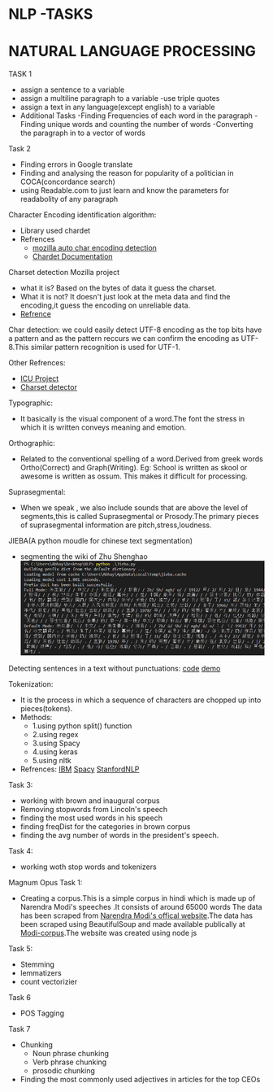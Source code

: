 
# NLP -TASKS


# NATURAL LANGUAGE PROCESSING

TASK 1 

  - assign a sentence to a variable
  - assign a multiline paragraph to a variable -use triple quotes
  - assign a text in any language(except english) to a variable
  - Additional Tasks
     -Finding Frequencies of each word in the paragraph
     -Finding unique words and counting the number of words
     -Converting the paragraph in to a vector of words


Task 2
  - Finding errors in Google translate
  - Finding and analysing the reason for popularity of a politician in COCA(concordance search)
  - using Readable.com to just learn and know the parameters for readabolity of any paragraph

Character Encoding identification algorithm:
  - Library used chardet
  - Refrences
    - [mozilla auto char encoding detection](https://www-archive.mozilla.org/projects/intl/universalcharsetdetection)
    - [Chardet Documentation](https://chardet.readthedocs.io/en/latest/index.html)


Charset detection Mozilla project 
  - what it is?
    Based on the bytes of data it guess the charset.
  - What it is not?
    It doesn't just look at the meta data and find the encoding,it guess the encoding on unreliable data.
  - [Refrence](https://www-archive.mozilla.org/projects/intl/chardet.html)
      
Char detection:
we could easily detect UTF-8 encoding as the top bits have a pattern and as the pattern reccurs we can confirm the encoding as UTF-8.This similar pattern recognition is used for UTF-1.
    
Other Refrences:
  - [ICU Project](http://site.icu-project.org/)
  - [Charset detector](https://unicode-org.github.io/icu-docs/apidoc/released/icu4j/com/ibm/icu/text/CharsetDetector.html)
      



Typographic:
  - It basically is the visual component of a word.The font the stress in which it is written conveys meaning and emotion.

Orthographic:
  - Related to the conventional spelling of a word.Derived from greek words Ortho(Correct) and Graph(Writing).
    Eg: School is written as skool or awesome is written as ossum.
    This makes it difficult for processing.

Suprasegmental:
  - When we speak , we also include sounds that are above the level of segments,this is called Suprasegmental or Prosody.The primary     pieces of suprasegmental information are pitch,stress,loudness.


JIEBA(A python moudle for chinese text segmentation)
  - segmenting the wiki of Zhu Shenghao
    ![Output](./out/jieba.png?raw=true "Output of segmentation of text using jieba")

Detecting sentences in a text without punctuations:
  [code](https://github.com/ottokart/punctuator2)
  [demo](http://bark.phon.ioc.ee/punctuator)



Tokenization:
  - It is the process in which a sequence of characters are chopped up into pieces(tokens).
  - Methods:
    - 1.using python split() function
    - 2.using regex
    - 3.using Spacy
    - 4.using keras
    -  5.using nltk
  - Refrences:
    [IBM](https://www.ibm.com/developerworks/community/blogs/nlp/entry/tokenization?lang=en)
    [Spacy](https://spacy.io/api/tokenizer)
    [StanfordNLP](https://nlp.stanford.edu/IR-book/html/htmledition/tokenization-1.html)

Task 3:
  - working with brown and inaugural corpus
  - Removing stopwords from Lincoln's speech
  - finding the most used words in his speech
  - finding freqDist for the categories in brown corpus
  - finding the avg number of words in the president's speech.


Task 4:
  - working woth stop words and tokenizers

Magnum Opus Task 1:

 - Creating a corpus.This is a simple corpus in hindi which is made up of Narendra Modi's speeches .It consists of around 65000 words
   The data has been scraped from [Narendra Modi's offical website](https://www.narendramodi.in/).The data has been scraped using BeautifulSoup and made available publically at [Modi-corpus](https://modi-corpus.herokuapp.com/).The website was created using node js

Task 5:
- Stemming 
- lemmatizers
- count vectorizier

Task 6
  - POS Tagging

Task 7
  - Chunking
    - Noun phrase chunking
    - Verb phrase chunking
    - prosodic chunking
  - Finding the most commonly used adjectives in articles for the top CEOs
    